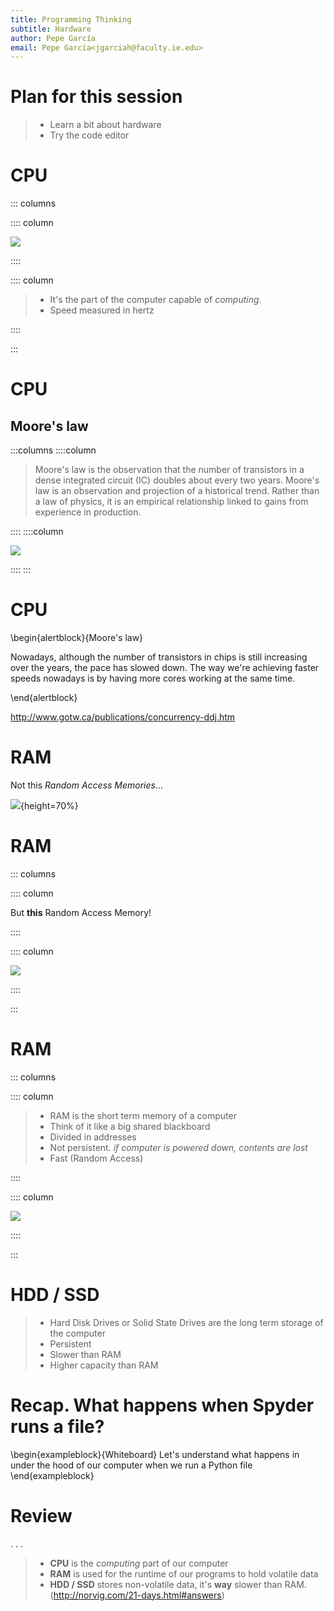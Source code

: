 ```yaml
---
title: Programming Thinking
subtitle: Hardware
author: Pepe García
email: Pepe García<jgarciah@faculty.ie.edu>
---
```


# Plan for this session

>- Learn a bit about hardware
>- Try the code editor

# CPU

::: columns

:::: column

![](./img/cpu.jpg)

::::

:::: column

>- It's the part of the computer capable of _computing_.
>- Speed measured in hertz

::::

:::

# CPU

## Moore's law

:::columns
::::column

> Moore's law is the observation that the number of transistors in a
> dense integrated circuit (IC) doubles about every two years. Moore's
> law is an observation and projection of a historical trend. Rather
> than a law of physics, it is an empirical relationship linked to
> gains from experience in production.

::::
::::column

![](./img/moore.png)

::::
:::

# CPU

\begin{alertblock}{Moore's law}

Nowadays, although the number of transistors in chips is still
increasing over the years, the pace has slowed down.  The way we're
achieving faster speeds nowadays is by having more cores working at
the same time.

\end{alertblock}

http://www.gotw.ca/publications/concurrency-ddj.htm

# RAM

Not this _Random Access Memories_...

![](./img/ram_daft_punk.jpg){height=70%}

# RAM

::: columns

:::: column

But **this** Random Access Memory!

::::

:::: column

![](./img/ram.jpg)

::::

:::

# RAM

::: columns

:::: column

>- RAM is the short term memory of a computer
>- Think of it like a big shared blackboard
>- Divided in addresses
>- Not persistent.  _if computer is powered down, contents are lost_
>- Fast (Random Access)

::::

:::: column

![](./img/ram.jpg)

::::

:::

# HDD / SSD

>- Hard Disk Drives or Solid State Drives are the long term storage of the computer
>- Persistent
>- Slower than RAM
>- Higher capacity than RAM


# Recap.  What happens when Spyder runs a file?

\begin{exampleblock}{Whiteboard}
Let's understand what happens in under the hood of our computer when we run a Python file
\end{exampleblock}

# Review

. . .

>- **CPU** is the _computing_ part of our computer
>- **RAM** is used for the runtime of our programs to hold volatile data
>- **HDD / SSD** stores non-volatile data, it's **way** slower than RAM. (http://norvig.com/21-days.html#answers)
